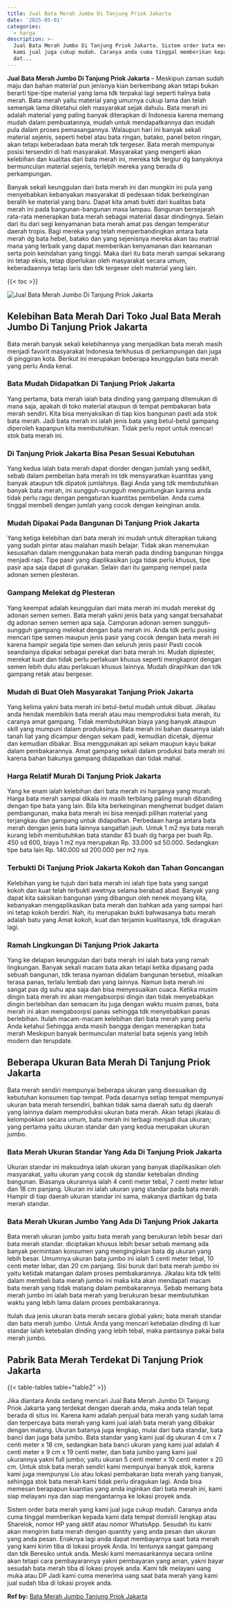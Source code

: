 ```yaml
---
title: Jual Bata Merah Jumbo Di Tanjung Priok Jakarta
date: '2025-05-01'
categories:
  - harga
description: >-
  Jual Bata Merah Jumbo Di Tanjung Priok Jakarta. Sistem order bata merah yang
  kami jual juga cukup mudah. Caranya anda cuma tinggal memberikan kepada kami
  dat...
---
```


**Jual Bata Merah Jumbo Di Tanjung Priok Jakarta** – Meskipun zaman sudah maju dan bahan material pun jenisnya kian berkembang akan tetapi bukan berarti tipe-tipe material yang lama tdk terpakai lagi seperti halnya bata merah. Bata merah yaitu material yang umurnya cukup lama dan telah semenjak lama diketahui oleh masyarakat sejak dahulu. Bata merah ini adalah material yang paling banyak diterapkan di Indonesia karena memang mudah dalam pembuatannya, mudah untuk mendapatkannya dan mudah pula dalam proses pemasangannya. Walaupun hari ini banyak sekali material sejenis, seperti hebel atau bata ringan, batako, panel beton ringan, akan tetapi keberadaan bata merah tdk tergeser. Bata merah mempunyai posisi tersendiri di hati masyarakat. Masyarakat yang mengerti akan kelebihan dan kualitas dari bata merah ini, mereka tdk tergiur dg banyaknya bermunculan material sejenis, terlebih mereka yang berada di perkampungan.

Banyak sekali keunggulan dari bata merah ini dan mungkin ini pula yang menyebabkan kebanyakan masyarakat di pedesaan tidak berkeinginan beralih ke material yang baru. Dapat kita amati bukti dari kualitas bata merah ini pada bangunan-bangunan masa lampau. Bangunan bersejarah rata-rata menerapkan bata merah sebagai material dasar dindingnya. Selain dari itu dari segi kenyamanan bata merah amat pas dengan temperatur daerah tropis. Bagi mereka yang telah memperbandingkan antara bata merah dg bata hebel, batako dan yang sejenisnya mereka akan tau matrial mana yang terbaik yang dapat memberikan kenyamanan dan keamanan serta poin keindahan yang tinggi. Maka dari itu bata merah sampai sekarang ini tetap eksis, tetap diperlukan oleh masyarakat secara umum, keberadaannya tetap laris dan tdk tergeser oleh material yang lain.

{{< toc >}}

![Jual Bata Merah Jumbo Di Tanjung Priok Jakarta](/images/jual-bata-merah-34.png)

## Kelebihan Bata Merah Dari Toko Jual Bata Merah Jumbo Di Tanjung Priok Jakarta

Bata merah banyak sekali kelebihannya yang menjadikan bata merah masih menjadi favorit masyarakat Indonesia terkhusus di perkampungan dan juga di pinggiran kota. Berikut ini merupakan beberapa keunggulan bata merah yang perlu Anda kenal.

### Bata Mudah Didapatkan Di Tanjung Priok Jakarta

Yang pertama, bata merah ialah bata dinding yang gampang ditemukan di mana saja, apakah di toko material ataupun di tempat pembakaran bata merah sendiri. Kita bisa menyaksikan di tiap kios bangunan pasti ada stok bata merah. Jadi bata merah ini ialah jenis bata yang betul-betul gampang diperoleh kapanpun kita membutuhkan. Tidak perlu repot untuk mencari stok bata merah ini.

### Di Tanjung Priok Jakarta Bisa Pesan Sesuai Kebutuhan

Yang kedua ialah bata merah dapat diorder dengan jumlah yang sedikit, sebab dalam pembelian bata merah ini tdk mensyaratkan kuantitas yang banyak ataupun tdk dipatok jumlahnya. Bagi Anda yang tdk membutuhkan banyak bata merah, ini sungguh-sungguh menguntungkan karena anda tidak perlu ragu dengan pengaturan kuantitas pembelian. Anda cuma tinggal membeli dengan jumlah yang cocok dengan keinginan anda.

### Mudah Dipakai Pada Bangunan Di Tanjung Priok Jakarta

Yang ketiga kelebihan dari bata merah ini mudah untuk diterapkan tukang yang sudah pintar atau malahan masih belajar. Tidak akan menemukan kesusahan dalam menggunakan bata merah pada dinding bangunan hingga menjadi rapi. Tipe pasir yang diaplikasikan juga tidak perlu khusus, tipe pasir apa saja dapat di gunakan. Selain dari itu gampang nempel pada adonan semen plesteran.

### Gampang Melekat dg Plesteran

Yang keempat adalah keunggulan dari mata merah ini mudah merekat dg adonan semen semen. Bata merah yakni jenis bata yang sangat bersahabat dg adonan semen semen apa saja. Campuran adonan semen sungguh-sungguh gampang melekat dengan bata merah ini. Anda tdk perlu pusing mencari tipe semen maupun jenis pasir yang cocok dengan bata merah ini karena hampir segala tipe semen dan seluruh jenis pasir Pasti cocok seandainya dipakai sebagai perekat dari bata merah ini. Mudah diplester, merekat kuat dan tidak perlu perlakuan khusus seperti mengkaprot dengan semen lebih dulu atau perlakuan khusus lainnya. Mudah dirapihkan dan tdk gampang retak atau bergeser.

### Mudah di Buat Oleh Masyarakat Tanjung Priok Jakarta

Yang kelima yakni bata merah ini betul-betul mudah untuk dibuat. Jikalau anda hendak membikin bata merah atau mau memproduksi bata merah, itu caranya amat gampang. Tidak membutuhkan biaya yang banyak ataupun skill yang mumpuni dalam produksinya. Bata merah ini bahan dasarnya ialah tanah liat yang dicampur dengan sekam padi, kemudian dicetak, dijemur dan kemudian dibakar. Bisa menggunakan api sekam maupun kayu bakar dalam pembakarannya. Amat gampang sekali dalam produksi bata merah ini karena bahan bakunya gampang didapatkan dan tidak mahal.

### Harga Relatif Murah Di Tanjung Priok Jakarta

Yang ke enam ialah kelebihan dari bata merah ini harganya yang murah. Harga bata merah sampai dikala ini masih terbilang paling murah dibanding dengan tipe bata yang lain. Bila kita berkeinginan menghemat budget dalam pembangunan, maka bata merah ini bisa menjadi pilihan material yang terjangkau dan gampang untuk didapatkan. Perbedaan harga antara bata merah dengan jenis bata lainnya sangatlah jauh. Untuk 1 m2 nya bata merah kurang lebih membutuhkan bata standar 83 buah dg harga per buah Rp. 450 sd 600, biaya 1 m2 nya merupakan Rp. 33.000 sd 50.000. Sedangkan tipe bata lain Rp. 140.000 sd 200.000 per m2 nya.

### Terbukti Di Tanjung Priok Jakarta Kokoh dan Tahan Goncangan

Kelebihan yang ke tujuh dari bata merah ini ialah tipe bata yang sangat kokoh dan kuat telah terbukti awetnya selama berabad abad. Banyak yang dapat kita saksikan bangunan yang dibangun oleh nenek moyang kita, kebanyakan mengaplikasikan bata merah dan bahkan ada yang sampai hari ini tetap kokoh berdiri. Nah, itu merupakan bukti bahwasanya batu merah adalah batu yang Amat kokoh, kuat dan terjamin kualitasnya, tdk diragukan lagi.

### Ramah Lingkungan Di Tanjung Priok Jakarta

Yang ke delapan keunggulan dari bata merah ini ialah bata yang ramah lingkungan. Banyak sekali macam bata akan tetapi ketika dipasang pada sebuah bangunan, tdk terasa nyaman didalam bangunan tersebut, misalkan terasa panas, terlalu lembab dan yang lainnya. Namun bata merah ini sangat pas dg suhu apa saja dan bisa menyesuaikan cuaca. Ketika musim dingin bata merah ini akan mengabsorpsi dingin dan tidak menyebabkan dingin berlebihan dan semacam itu juga dengan waktu musim panas, bata merah ini akan mengabsorpsi panas sehingga tdk menyebabkan panas berlebihan. Itulah macam-macam kelebihan dari bata merah yang perlu Anda ketahui Sehingga anda masih bangga dengan menerapkan bata merah Meskipun banyak bermunculan material bata sejenis yang lebih modern dan terupdate.

## Beberapa Ukuran Bata Merah Di Tanjung Priok Jakarta

Bata merah sendiri mempunyai beberapa ukuran yang disesuaikan dg kebutuhan konsumen tiap tempat. Pada dasarnya setiap tempat mempunyai ukuran bata merah tersendiri, bahkan tidak sama daerah satu dg daerah yang lainnya dalam memproduksi ukuran bata merah. Akan tetapi jikalau di kelompokkan secara umum, bata merah ini terbagi menjadi dua ukuran; yang pertama yaitu ukuran standar dan yang kedua merupakan ukuran jumbo.

### Bata Merah Ukuran Standar Yang Ada Di Tanjung Priok Jakarta

Ukuran standar ini maksudnya ialah ukuran yang banyak diaplikasikan oleh masyarakat, yaitu ukuran yang cocok dg standar ketebalan dinding bangunan. Biasanya ukurannya ialah 4 centi meter tebal, 7 centi meter lebar dan 18 cm panjang. Ukuran ini ialah ukuran yang standar pada bata merah. Hampir di tiap daerah ukuran standar ini sama, makanya diartikan dg bata merah standar.

### Bata Merah Ukuran Jumbo Yang Ada Di Tanjung Priok Jakarta

Bata merah ukuran jumbo yaitu bata merah yang berukuran lebih besar dari bata merah standar. diciptakan khusus lebih besar sebab memang ada banyak permintaan konsumen yang menginginkan bata dg ukuran yang lebih besar. Umumnya ukuran bata jumbo ini ialah 5 centi meter tebal, 10 centi meter lebar, dan 20 cm panjang. Sisi buruk dari bata merah jumbo ini yaitu ketidak matangan dalam proses pembakarannya. Jikalau kita tdk teliti dalam membeli bata merah jumbo ini maka kita akan mendapati macam bata merah yang tidak matang dalam pembakarannya. Sebab memang bata merah jumbo ini ialah bata merah yang berukuran besar membutuhkan waktu yang lebih lama dalam proses pembakarannya.

Itulah dua jenis ukuran bata merah secara global yakni; bata merah standar dan bata merah jumbo. Untuk Anda yang mencari ketebalan dinding di luar standar ialah ketebalan dinding yang lebih tebal, maka pantasnya pakai bata merah jumbo.

## Pabrik Bata Merah Terdekat Di Tanjung Priok Jakarta

{{< table-tables table="table2" >}}

Jika diantara Anda sedang mencari Jual Bata Merah Jumbo Di Tanjung Priok Jakarta yang terdekat dengan daerah anda, maka anda telah tepat berada di situs ini. Karena kami adalah penjual bata merah yang sudah lama dan terpercaya bata merah yang kami jual ialah bata merah yang dibakar dengan matang. Ukuran batanya juga lengkap, mulai dari bata standar, bata banci dan juga bata jumbo. Bata standar yang kami jual dg ukuran 4 cm x 7 centi meter x 18 cm, sedangkan bata banci ukuran yang kami jual adalah 4 centi meter x 9 cm x 19 centi meter, dan bata jumbo yang kami jual ukurannya yakni full jumbo; yaitu ukuran 5 centi meter x 10 centi meter x 20 cm. Untuk stok bata merah sendiri kami mempunyai banyak stok, karena kami juga mempunyai Lio atau lokasi pembakaran bata merah yang banyak, sehingga stok bata merah kami tidak perlu diragukan lagi. Anda bisa memesan berapapun kuantias yang anda inginkan dari bata merah ini, kami siap melayani nya dan siap mengantarnya ke lokasi proyek anda.

Sistem order bata merah yang kami jual juga cukup mudah. Caranya anda cuma tinggal memberikan kepada kami data tempat domisili lengkap atau Sharelok, nomor HP yang aktif atau nomor WhatsApp. Sesudah itu kami akan mengirim bata merah dengan quantity yang anda pesan dan ukuran yang anda pesan. Enaknya lagi anda dapat membayarnya saat bata merah yang kami kirim tiba di lokasi proyek Anda. Ini tentunya sangat gampang dan tdk Beresiko untuk anda. Meski kami memasarkannya secara online akan tetapi cara pembayarannya yakni pembayaran yang aman, yakni bayar sesudah bata merah tiba di lokasi proyek anda. Kami tdk melayani uang muka atau DP Jadi kami cuma menerima uang saat bata merah yang kami jual sudah tiba di lokasi proyek anda.

**Ref by:** [Bata Merah Jumbo Tanjung Priok Jakarta](https://id.wikipedia.org/wiki/Bata)
